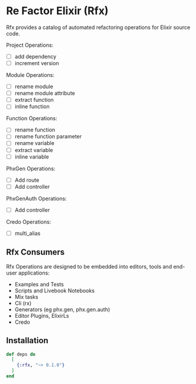 # Re Factor Elixir (Rfx)

Rfx provides a catalog of automated refactoring operations for Elixir source
code.

Project Operations:

- [ ] add dependency
- [ ] increment version

Module Operations:

- [ ] rename module
- [ ] rename module attribute
- [ ] extract function
- [ ] inline function

Function Operations:

- [ ] rename function
- [ ] rename function parameter
- [ ] rename variable
- [ ] extract variable
- [ ] inline variable

PhxGen Operations:

- [ ] Add route
- [ ] Add controller

PhxGenAuth Operations:

- [ ] Add controller

Credo Operations:

- [ ] multi_alias

## Rfx Consumers

Rfx Operations are designed to be embedded into editors, tools and end-user
applications:

- Examples and Tests
- Scripts and Livebook Notebooks
- Mix tasks
- Cli (rx)
- Generators (eg phx.gen, phx.gen.auth)
- Editor Plugins, ElixirLs
- Credo

## Installation

```elixir
def deps do
  [
    {:rfx, "~> 0.1.0"}
  ]
end
```
